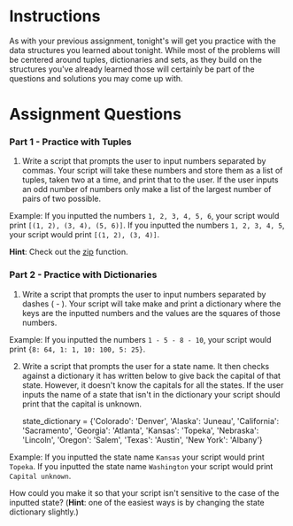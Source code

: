 # Instructions

As with your previous assignment, tonight's will get you practice with the data structures you learned about tonight. While most of the problems will be centered around tuples, dictionaries and sets, as they build on the structures you've already learned those will certainly be part of the questions and solutions you may come up with. 

# Assignment Questions

### Part 1 - Practice with Tuples

1. Write a script that prompts the user to input numbers separated by commas. Your script will take these numbers and store them as a list of tuples, taken two at a time, and print that to the user. If the user inputs an odd number of numbers only make a list of the largest number of pairs of two possible.
 
 Example: If you inputted the numbers `1, 2, 3, 4, 5, 6`, your script would print `[(1, 2), (3, 4), (5, 6)]`. If you inputted the numbers `1, 2, 3, 4, 5`, your script would print `[(1, 2), (3, 4)]`.

 **Hint**: Check out the [zip](https://docs.python.org/2/library/functions.html#zip) function.

### Part 2 - Practice with Dictionaries

1. Write a script that prompts the user to input numbers separated by dashes ( - ). Your script will take make and print a dictionary where the keys are the inputted numbers and the values are the squares of those numbers. 

 Example: If you inputted the numbers `1 - 5 - 8 - 10`, your script would print `{8: 64, 1: 1, 10: 100, 5: 25}`.

2. Write a script that prompts the user for a state name. It then checks against a dictionary it has written below to give back the capital of that state. However, it doesn't know the capitals for all the states. If the user inputs the name of a state that isn't in the dictionary your script should print that the capital is unknown.

    state_dictionary = {'Colorado': 'Denver', 'Alaska': 'Juneau', 'California': 'Sacramento',
                        'Georgia': 'Atlanta', 'Kansas': 'Topeka', 'Nebraska': 'Lincoln', 
                        'Oregon': 'Salem', 'Texas': 'Austin', 'New York': 'Albany'}

 Example: If you inputted the state name `Kansas` your script would print `Topeka`. If you inputted the state name `Washington` your script would print `Capital unknown`.
  
  How could you make it so that your script isn't sensitive to the case of the inputted state? (**Hint**: one of the easiest ways is by changing the state dictionary slightly.)
